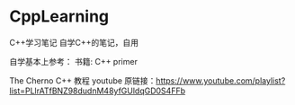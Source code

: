 # CppLearning
C++学习笔记
自学C++的笔记，自用

自学基本上参考：
书籍: C++ primer

The Cherno C++ 教程
youtube 原链接：https://www.youtube.com/playlist?list=PLlrATfBNZ98dudnM48yfGUldqGD0S4FFb
